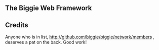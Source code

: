The Biggie Web Framework
------------------------

## Credits ##

Anyone who is in list, http://github.com/biggie/biggie/network/members , deserves a pat on the back. Good work!
